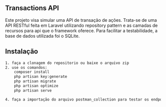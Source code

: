 ## Transactions API
Este projeto visa simular uma API de transação de ações. Trata-se de uma API RESTful feita em Laravel utilizando repository pattern e as camadas de recursos para api que o framework oferece. Para facilitar a testabilidade, a base de dados utilizada foi o SQLite.

## Instalação
```bash
1. faça a clonagem do repositorio ou baixe o arquivo zip
2. use os comandos:
    composer install
    php artisan key:generate
    php artisan migrate
    php artisan optimize
    php artisan serve

4. faça a importação do arquivo postman_collection para testar os endpoints.
```
